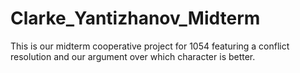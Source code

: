 # Clarke_Yantizhanov_Midterm
This is our midterm cooperative project for 1054 featuring a conflict resolution and our argument over which character is better.
